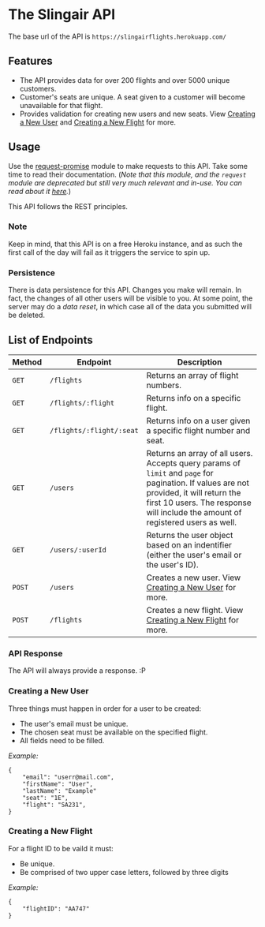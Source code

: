 # The Slingair API

The base url of the API is `https://slingairflights.herokuapp.com/`

## Features

- The API provides data for over 200 flights and over 5000 unique customers.
- Customer's seats are unique. A seat given to a customer will become unavailable for that flight.
- Provides validation for creating new users and new seats. View [Creating a New User](#creating-a-new-user) and [Creating a New Flight](#creating-a-new-flight) for more.

## Usage

Use the [request-promise](https://www.npmjs.com/package/request-promise) module to
make requests to this API. Take some time to read their documentation.
(_Note that this module, and the `request` module are deprecated but still very much
relevant and in-use. You can read about it [here](https://github.com/request/request/issues/3142)._)

This API follows the REST principles.

### Note

Keep in mind, that this API is on a free Heroku instance, and as such the first call of the day will fail as it
triggers the service to spin up.

### Persistence

There is data persistence for this API. Changes you make will remain. In fact, the changes of all other users
will be visible to you. At some point, the server may do a _data reset_, in which case all of the data you
submitted will be deleted.

## List of Endpoints

| Method | Endpoint                          | Description                                                                                                                             |
| ------ | --------------------------------- | --------------------------------------------------------------------------------------------------------------------------------------- |
| `GET`  | `/flights`               | Returns an array of flight numbers.                                                                                                     |
| `GET`  | `/flights/:flight`       | Returns info on a specific flight.                                                                                                       |
| `GET`  | `/flights/:flight/:seat` | Returns info on a user given a specific flight number and seat.                                                                          |
| `GET`  | `/users`                 | Returns an array of all users. Accepts query params of `limit` and `page` for pagination. If values are not provided, it will return the first 10 users. The response will include the amount of registered users as well.   |
| `GET`  | `/users/:userId`         | Returns the user object based on an indentifier (either the user's email or the user's ID).                                                                    |
| `POST` | `/users`                 | Creates a new user. View [Creating a New User](#creating-a-new-user) for more.                                                                                                                    |
| `POST` | `/flights`               | Creates a new flight. View [Creating a New Flight](#creating-a-new-flight) for more.

### API Response

The API will always provide a response. :P

### Creating a New User

Three things must happen in order for a user to be created:
- The user's email must be unique.
- The chosen seat must be available on the specified flight.
- All fields need to be filled.

_Example:_
```
{
    "email": "userr@mail.com",
    "firstName": "User",
    "lastName": "Example"
    "seat": "1E",
    "flight": "SA231",    
}
```

### Creating a New Flight

For a flight ID to be vaild it must:
- Be unique.
- Be comprised of two upper case letters, followed by three digits

_Example:_
```
{
    "flightID": "AA747"
}
```
